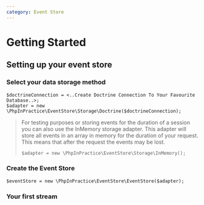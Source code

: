 ```yaml
---
category: Event Store
---
```


# Getting Started

## Setting up your event store

### Select your data storage method

```
$doctrineConnection = <..Create Doctrine Connection To Your Favourite Database..>;
$adapter = new \PhpInPractice\EventStore\Storage\Doctrine($doctrineConnection); 
```

> For testing purposes or storing events for the duration of a session you can also 
> use the InMemory storage adapter. This adapter will store all events in an array 
> in memory for the duration of your request. This means that after the request the 
> events may be lost.
>
> ```
> $adapter = new \PhpInPractice\EventStore\Storage\InMemory();
> ```

### Create the Event Store

```
$eventStore = new \PhpInPractice\EventStore\EventStore($adapter);
```

### Your first stream

